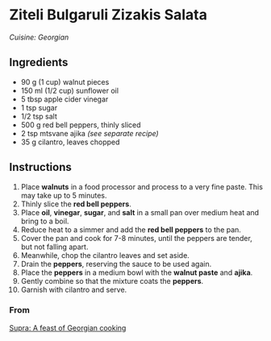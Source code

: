 # Ziteli Bulgaruli Zizakis Salata

_Cuisine:  Georgian_

## Ingredients

- 90 g (1 cup) walnut pieces
- 150 ml (1/2 cup) sunflower oil
- 5 tbsp apple cider vinegar
- 1 tsp sugar
- 1/2 tsp salt
- 500 g red bell peppers, thinly sliced
- 2 tsp mtsvane ajika _(see separate recipe)_
- 35 g cilantro, leaves chopped

## Instructions

1. Place **walnuts** in a food processor and process to a very fine paste.  This may take up to 5 minutes.
1. Thinly slice the **red bell peppers**.
1. Place **oil**, **vinegar**, **sugar**, and **salt** in a small pan over medium heat and bring to a boil.
1. Reduce heat to a simmer and add the **red bell peppers** to the pan.
1. Cover the pan and cook for 7-8 minutes, until the peppers are tender, but not falling apart.
1. Meanwhile, chop the cilantro leaves and set aside.
1. Drain the **peppers**, reserving the sauce to be used again.
1. Place the **peppers** in a medium bowl with the **walnut paste** and **ajika**.
1. Gently combine so that the mixture coats the **peppers**.
1. Garnish with cilantro and serve.

### From

[Supra: A feast of Georgian cooking](https://www.amazon.com/Supra-Georgian-Cooking-Tiko-Tuskadze/dp/1911216163)